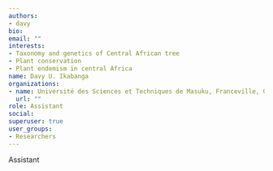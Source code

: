 ```yaml
---
authors:
- davy
bio: 
email: ""
interests:
- Taxonomy and genetics of Central African tree
- Plant conservation
- Plant endemism in central Africa
name: Davy U. Ikabanga
organizations:
- name: Université des Sciences et Techniques de Masuku, Franceville, Gabon
  url: ""
role: Assistant
social:
superuser: true
user_groups:
- Researchers
---
```


Assistant

